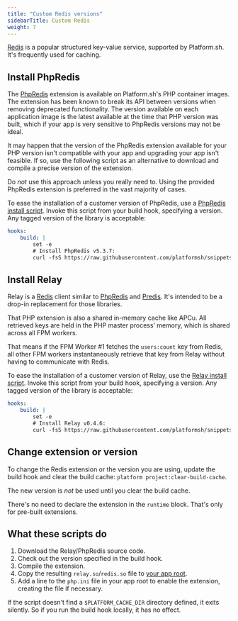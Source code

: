 ```yaml
---
title: "Custom Redis versions"
sidebarTitle: Custom Redis
weight: 7
---
```


[Redis](../../add-services/redis.md) is a popular structured key-value service, supported by Platform.sh.
It's frequently used for caching.

## Install PhpRedis

The [PhpRedis](https://github.com/phpredis/phpredis) extension is available on Platform.sh's PHP container images.
The extension has been known to break its API between versions when removing deprecated functionality.
The version available on each application image is the latest available at the time that PHP version was built,
which if your app is very sensitive to PhpRedis versions may not be ideal.

It may happen that the version of the PhpRedis extension available for your PHP version
isn't compatible with your app and upgrading your app isn't feasible.
If so, use the following script as an alternative to download and compile a precise version of the extension.

Do *not* use this approach unless you really need to.
Using the provided PhpRedis extension is preferred in the vast majority of cases.

To ease the installation of a customer version of PhpRedis, use a [PhpRedis install script](https://github.com/platformsh/snippets/blob/main/src/install-phpredis.sh).
Invoke this script from your build hook, specifying a version.
Any tagged version of the library is acceptable:

```yaml {location=".platform.app.yaml"}
hooks:
    build: |
        set -e
        # Install PhpRedis v5.3.7:
        curl -fsS https://raw.githubusercontent.com/platformsh/snippets/main/src/install-phpredis.sh | { bash /dev/fd/3 5.3.7 ; } 3<&0
```

## Install Relay

Relay is a [Redis](../../add-services/redis.md) client
similar to [PhpRedis](https://github.com/phpredis/phpredis) and
[Predis](https://github.com/predis/predis).
It's intended to be a drop-in replacement for those libraries.

That PHP extension is also a shared in-memory cache like APCu. All retrieved keys are held in the PHP master process’ memory, which is shared across all FPM workers.

That means if the FPM Worker #1 fetches the `users:count` key from Redis,
all other FPM workers instantaneously retrieve that key from Relay without having to communicate with Redis.

To ease the installation of a customer version of Relay, use the [Relay install script](https://github.com/platformsh/snippets/blob/main/src/install-relay.sh).
Invoke this script from your build hook, specifying a version.
Any tagged version of the library is acceptable:

```yaml {location=".platform.app.yaml"}
hooks:
    build: |
        set -e
        # Install Relay v0.4.6:
        curl -fsS https://raw.githubusercontent.com/platformsh/snippets/main/src/install-relay.sh | { bash /dev/fd/3 v0.4.6 ; } 3<&0
```

## Change extension or version

To change the Redis extension or the version you are using, update the build hook and clear the build cache: `platform project:clear-build-cache`.

The new version is *not* be used until you clear the build cache.

There's no need to declare the extension in the `runtime` block.
That's only for pre-built extensions.

## What these scripts do

1. Download the Relay/PhpRedis source code.
2. Check out the version specified in the build hook.
3. Compile the extension.
4. Copy the resulting `relay.so`/`redis.so` file to [your app root](../../create-apps/app-reference.md#root-directory).
5. Add a line to the `php.ini` file in your app root to enable the extension, creating the file if necessary.

If the script doesn't find a `$PLATFORM_CACHE_DIR` directory defined, it exits silently.
So if you run the build hook locally, it has no effect.
